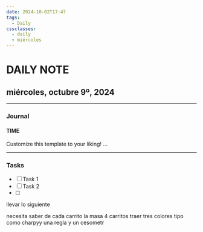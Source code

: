 ```yaml
---
date: 2024-10-02T17:47
tags:
  - Daily
cssclasses:
  - daily
  - miércoles
---
```

# DAILY NOTE
## miércoles, octubre 9º, 2024
***
### Journal
#### TIME
Customize this template to your liking!
...
***
### Tasks
- [ ] Task 1
- [ ] Task 2
- [ ] 

llevar lo siguiente

necesita saber de cada carrito la masa
4 carritos
traer tres colores tipo como charpyy una regla y un cesometr